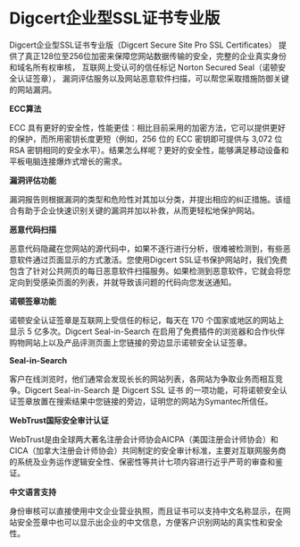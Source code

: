 

# Digcert企业型SSL证书专业版

Digcert企业型SSL证书专业版（Digcert Secure Site Pro SSL Certificates）
提供了真正128位至256位加密来保障您网站数据传输的安全，完整的企业真实身份和域名所有权审核，
互联网上受认可的信任标记 Norton Secured Seal（诺顿安全认证签章），
漏洞评估服务以及网站恶意软件扫描，可以帮您采取措施防御关键的网站漏洞。

**ECC算法**

ECC 具有更好的安全性，性能更佳：相比目前采用的加密方法，它可以提供更好的保护，而所用密钥长度更短（例如，256 位的 ECC 密钥即可提供与
3,072 位 RSA 密钥相同的安全水平）。结果怎么样呢？更好的安全性，能够满足移动设备和平板电脑连接爆炸式增长的需求。

**漏洞评估功能**

漏洞报告则根据漏洞的类型和危险性对其加以分类，并提出相应的纠正措施。该组合有助于企业快速识别关键的漏洞并加以补救，从而更轻松地保护网站。

**恶意代码扫描**

恶意代码隐藏在您网站的源代码中，如果不逐行进行分析，很难被检测到，有些恶意软件通过页面显示的方式激活。您使用Digcert
SSL证书保护网站时，我们免费包含了针对公共网页的每日恶意软件扫描服务。如果检测到恶意软件，它就会将您定向到受感染页面的列表，并就导致该问题的代码向您发送通知。

**诺顿签章功能**

诺顿安全认证签章是互联网上受信任的标记，每天在 170 个国家或地区的网站上显示 5 亿多次。Digcert Seal-in-Search
在启用了免费插件的浏览器和合作伙伴购物网站上以及产品评测页面上您链接的旁边显示诺顿安全认证签章。

**Seal-in-Search**

客户在线浏览时，他们通常会发现长长的网站列表，各网站为争取业务而相互竞争。Digcert Seal-in-Search 是 Digcert
SSL 证书 的一项功能，可将诺顿安全认证签章放置在搜索结果中您链接的旁边，证明您的网站为Symantec所信任。

**WebTrust国际安全审计认证**

WebTrust是由全球两大著名注册会计师协会AICPA（美国注册会计师协会）和CICA（加拿大注册会计师协会）共同制定的安全审计标准，主要对互联网服务商的系统及业务运作逻辑安全性、保密性等共计七项内容进行近乎严苛的审查和鉴证。

**中文语言支持**

身份审核可以直接使用中文企业营业执照，而且证书可以支持中文名称显示，在网站安全签章中也可以显示出企业的中文信息，方便客户识别网站的真实性和安全性。
